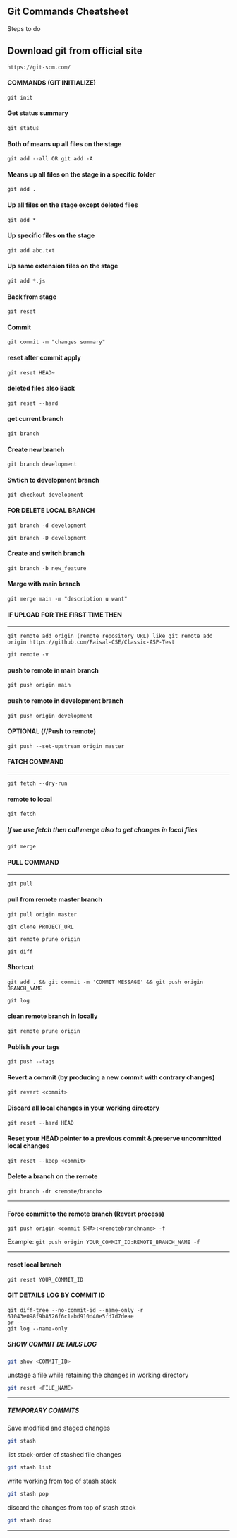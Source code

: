 ## Git Commands Cheatsheet 
Steps to do 


Download git from official site
---
```shell
https://git-scm.com/

```
#### COMMANDS (GIT INITIALIZE)

```shell
git init
```

#### Get status summary
```shell 
git status   
```
#### Both of means up all files on the stage
```shell
git add --all OR git add -A
```
#### Means up all files on the stage in a specific folder
```shell
git add .                    
```
#### Up all files on the stage except deleted files
```shell
git add *                    
```
#### Up specific files on the stage
```shell
git add abc.txt              
```

#### Up same extension files on the stage
```shell
git add *.js  
```
#### Back from stage 
```shell
git reset    
```
#### Commit
```shell
git commit -m "changes summary"
```
#### reset after commit apply
```shell
git reset HEAD~  
```
#### deleted files also Back
```shell
git reset --hard 
```
#### get current branch
```shell
git branch 
```
#### Create new branch
```shell
git branch development 
```
#### Swtich to development branch
```shell 
git checkout development 
```

#### FOR DELETE LOCAL BRANCH 
```shell 
git branch -d development
```
```shell
git branch -D development
```
#### Create and switch branch
```shell
git branch -b new_feature 
```
#### Marge with main branch
```shell 
git merge main -m "description u want" 
```

#### IF UPLOAD FOR THE FIRST TIME THEN
--------------------------------------
```shell
git remote add origin (remote repository URL) like git remote add origin https://github.com/Faisal-CSE/Classic-ASP-Test
```

```shell
git remote -v
```
####  push to remote in main branch
```shell
git push origin main    
```    
#### push to remote in development branch
```shell
git push origin development 
```

#### OPTIONAL (//Push to remote)
```shell
git push --set-upstream origin master  
```


#### FATCH COMMAND
------------------
```shell
git fetch --dry-run
```
#### remote to local
```shell
git fetch 
```
##### If we use fetch then call merge also to get changes in local files
```shell
git merge 
```

#### PULL COMMAND
------------------
```shell
git pull
```
#### pull from remote master branch 
```shell
git pull origin master
```

```shell
git clone PROJECT_URL
```

```shell
git remote prune origin
```

```shell
git diff
```

#### Shortcut
```shell
git add . && git commit -m 'COMMIT MESSAGE' && git push origin BRANCH_NAME
```

```shell
git log
```
#### clean remote branch in locally 
```shell 
git remote prune origin
```

#### Publish your tags
```shell
git push --tags
```

#### Revert a commit (by producing a new commit with contrary changes)
```shell
git revert <commit>
```
#### Discard all local changes in your working directory
```shell
git reset --hard HEAD
```

#### Reset your HEAD pointer to a previous commit & preserve uncommitted local changes
```shell
git reset --keep <commit>
```

#### Delete a branch on the remote
```shell
git branch -dr <remote/branch>
```
---

#### Force commit to the remote branch (Revert process)
```shell
git push origin <commit SHA>:<remotebranchname> -f
```
Example: `git push origin YOUR_COMMIT_ID:REMOTE_BRANCH_NAME -f`

---

#### reset local branch 
```shell
git reset YOUR_COMMIT_ID
```


#### GIT DETAILS LOG BY COMMIT ID 
```shell
git diff-tree --no-commit-id --name-only -r 61043e098f9b8526f6c1abd910d40e5fd7d7deae
or ------- 
git log --name-only
```


##### SHOW COMMIT DETAILS LOG
```sh 
git show <COMMIT_ID>
```

unstage a file while retaining the changes in working directory
```sh
git reset <FILE_NAME>
```

---

##### TEMPORARY COMMITS

Save modified and staged changes
```sh
git stash
```

list stack-order of stashed file changes
```sh 
git stash list
```

write working from top of stash stack
```sh
git stash pop
```

discard the changes from top of stash stack
```sh
git stash drop
```
---






